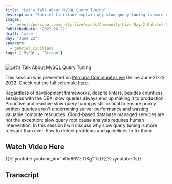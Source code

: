 ```yaml
---
title: "Let's Talk About MySQL Query Tuning"
description: "Gabriel Ciciliani explain why slow query tuning is more relevant than ever, how to detect problems and guidelines to fix them"
images:
  -  events/percona-community-live/cards/Community-Live-Day-2-Gabriel-Ciciliani.jpg
PublishedDate: "2022-06-22"
draft: false
day: "June 22"
speakers:
  - gabriel_ciciliani
tags: ['MySQL', 'Stream']
---
```


![Let's Talk About MySQL Query Tuning](events/percona-community-live/cards/Community-Live-Day-2-Gabriel-Ciciliani.jpg)

This session was presented on [Percona Community Live](/events/percona-community-live-2022/) Online June 21-23, 2022. Check out the full schedule [here](/events/percona-community-live-2022/).

Regardless of development frameworks, despite linters, besides countless sessions with the DBA, slow queries always end up making it to production. Proactive and reactive slow query tuning is still critical to ensure poorly written queries aren't undermining server performance and wasting valuable compute resources. Cloud-based database managed services are not the exception: slow query root cause analysis requires human intervention. In this session I will discuss why slow query tuning is more relevant than ever, how to detect problems and guidelines to fix them.


## Watch Video Here

{{% youtube youtube_id="nOq66VzIOKg" %}}{{% /youtube %}}

## Transcript

